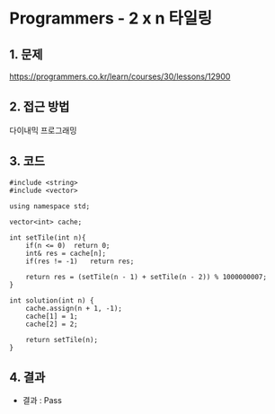 # Programmers - 2 x n 타일링

## 1. 문제  
https://programmers.co.kr/learn/courses/30/lessons/12900

## 2. 접근 방법  
다이내믹 프로그래밍

## 3. 코드  
```
#include <string>
#include <vector>

using namespace std;

vector<int> cache;

int setTile(int n){
    if(n <= 0)  return 0;
    int& res = cache[n];
    if(res != -1)   return res;
    
    return res = (setTile(n - 1) + setTile(n - 2)) % 1000000007;
}

int solution(int n) {
    cache.assign(n + 1, -1);
    cache[1] = 1;
    cache[2] = 2;
    
    return setTile(n);
}
```
## 4. 결과
- 결과 : Pass